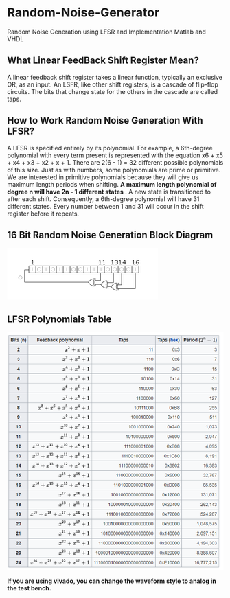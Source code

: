 # Random-Noise-Generator
Random Noise Generation using LFSR and Implementation Matlab and VHDL

## What Linear FeedBack Shift Register Mean?

A linear feedback shift register takes a linear function, typically an exclusive OR, as an input. An LSFR, like other shift registers, is a cascade of flip-flop circuits. The bits that change state for the others in the cascade are called taps.

## How to Work Random Noise Generation With LFSR?

A LFSR is specified entirely by its polynomial. For example, a 6th-degree polynomial with every term present is represented with the equation x6 + x5 + x4 + x3 + x2 + x + 1. There are 2(6 - 1) = 32 different possible polynomials of this size. Just as with numbers, some polynomials are prime or primitive. We are interested in primitive polynomials because they will give us maximum length periods when shifting. **A maximum length polynomial of degree n will have 2n - 1 different states** . A new state is transitioned to after each shift. Consequently, a 6th-degree polynomial will have 31 different states. Every number between 1 and 31 will occur in the shift register before it repeats.

## 16 Bit Random Noise Generation Block Diagram

![Block Diagram](https://github.com/ugurbayezit/Random-Noise-Generator/blob/main/LFSR-F16.png)

## LFSR Polynomials Table

![Table](https://github.com/ugurbayezit/Random-Noise-Generator/blob/main/LFSR-Table.PNG)

**If you are using vivado, you can change the waveform style to analog in the test bench.** 
